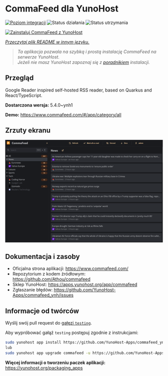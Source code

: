 <!--
To README zostało automatycznie wygenerowane przez <https://github.com/YunoHost/apps/tree/master/tools/readme_generator>
Nie powinno być ono edytowane ręcznie.
-->

# CommaFeed dla YunoHost

[![Poziom integracji](https://apps.yunohost.org/badge/integration/commafeed)](https://ci-apps.yunohost.org/ci/apps/commafeed/)
![Status działania](https://apps.yunohost.org/badge/state/commafeed)
![Status utrzymania](https://apps.yunohost.org/badge/maintained/commafeed)

[![Zainstaluj CommaFeed z YunoHost](https://install-app.yunohost.org/install-with-yunohost.svg)](https://install-app.yunohost.org/?app=commafeed)

*[Przeczytaj plik README w innym języku.](./ALL_README.md)*

> *Ta aplikacja pozwala na szybką i prostą instalację CommaFeed na serwerze YunoHost.*  
> *Jeżeli nie masz YunoHost zapoznaj się z [poradnikiem](https://yunohost.org/install) instalacji.*

## Przegląd

Google Reader inspired self-hosted RSS reader, based on Quarkus and React/TypeScript.

**Dostarczona wersja:** 5.4.0~ynh1

**Demo:** <https://www.commafeed.com/#/app/category/all>

## Zrzuty ekranu

![Zrzut ekranu z CommaFeed](./doc/screenshots/screenshot.png)

## Dokumentacja i zasoby

- Oficjalna strona aplikacji: <https://www.commafeed.com/>
- Repozytorium z kodem źródłowym: <https://github.com/Athou/commafeed>
- Sklep YunoHost: <https://apps.yunohost.org/app/commafeed>
- Zgłaszanie błędów: <https://github.com/YunoHost-Apps/commafeed_ynh/issues>

## Informacje od twórców

Wyślij swój pull request do [gałęzi `testing`](https://github.com/YunoHost-Apps/commafeed_ynh/tree/testing).

Aby wypróbować gałąź `testing` postępuj zgodnie z instrukcjami:

```bash
sudo yunohost app install https://github.com/YunoHost-Apps/commafeed_ynh/tree/testing --debug
lub
sudo yunohost app upgrade commafeed -u https://github.com/YunoHost-Apps/commafeed_ynh/tree/testing --debug
```

**Więcej informacji o tworzeniu paczek aplikacji:** <https://yunohost.org/packaging_apps>
